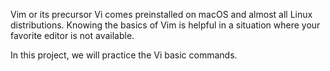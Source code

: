 Vim or its precursor Vi comes preinstalled on macOS and almost all Linux distributions. 
Knowing the basics of Vim is helpful in a situation where your favorite editor is not available.

In this project, we will practice the Vi basic commands.
